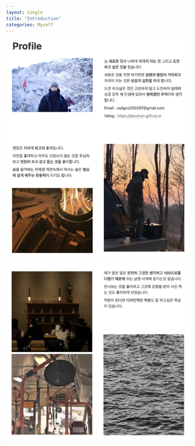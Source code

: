 ```yaml
---
layout: single
title: "Introduction"
categories: Myself
---
```


![intro1](/images/intro1.png)

![intro2](/images/intro2.png)
